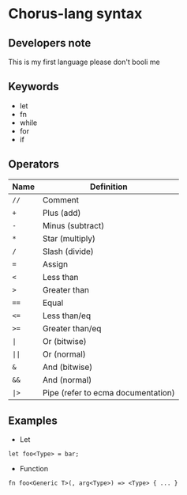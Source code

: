 # Chorus-lang syntax

## Developers note

This is my first language please don't booli me

## Keywords

- let
- fn
- while
- for
- if

## Operators

|  Name  |             Definition             |
|--------|------------------------------------|
| `//`   | Comment                            |
| `+`    | Plus  (add)                        |
| `-`    | Minus (subtract)                   |
| `*`    | Star  (multiply)                   |
| `/`    | Slash (divide)                     |
| `=`    | Assign                             |
| `<`    | Less than                          |
| `>`    | Greater than                       |
| `==`   | Equal                              |
| `<=`   | Less than/eq                       |
| `>=`   | Greater than/eq                    |
| `\|`   | Or (bitwise)                       |
| `\|\|` | Or (normal)                        |
| `&`    | And (bitwise)                      |
| `&&`   | And (normal)                       |
| `\|>`  | Pipe (refer to ecma documentation) |

## Examples

- Let

```_
let foo<Type> = bar;
```

- Function

```_
fn foo<Generic T>(, arg<Type>) => <Type> { ... }
```
